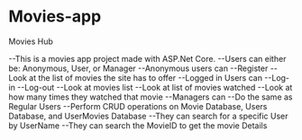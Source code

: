 # Movies-app
Movies Hub

--This is a movies app project made with ASP.Net Core.
--Users can either be: Anonymous, User, or Manager
--Anonymous users can 
  --Register
  --Look at the list of movies the site has to offer
--Logged in Users can 
  --Log-in
  --Log-out
  --Look at movies list
  --Look at list of movies watched
  --Look at how many times they watched that movie
--Managers can
  --Do the same as Regular Users
  --Perform CRUD operations on Movie Database, Users Database, and UserMovies Database
  --They can search for a specific User by UserName
  --They can search the MovieID to get the movie Details
